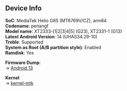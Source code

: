 ## Device Info

**SoC**: MediaTek Helio G85 (MT6769V/CZ), arm64<br/>
**Codename**: penangf <br/>
**Model name**: XT2333-[1|2|3|4|5] (G23), XT2331-1 (G13)<br/>
**Latest Android Version**: 14 (UHAS34.29-10)<br/>
**Treble**: Supported<br/>
**System as Root (A/B partition style)**: Enabled<br/>
**Ramdisk**: Yes<br/>


**Firmware Dump**:<br/>
-> [Android 13](https://github.com/RandomPush/motorola_penangf_dump)

**Kernel**<br/>
-> [kernel-mtk](https://github.com/moto-penangf/kernel-mtk)

